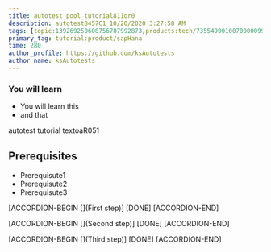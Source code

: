 ```yaml
---
title: autotest_pool_tutorial811or0
description: autotest8457C1_10/20/2020 3:27:58 AM
tags: [topic:139269250608756787992873,products:tech/73554900100700000996,tutorial:experience/advanced]
primary_tag: tutorial:product/sapHana
time: 280
author_profile: https://github.com/ksAutotests
author_name: ksAutotests
---
```

### You will learn
- You will learn this
- and that

autotest tutorial textoaR051

## Prerequisites
- Prerequisute1
- Prerequisute2
- Prerequisute3

[ACCORDION-BEGIN [](First step)]
[DONE]
[ACCORDION-END]

[ACCORDION-BEGIN [](Second step)]
[DONE]
[ACCORDION-END]

[ACCORDION-BEGIN [](Third step)]
[DONE]
[ACCORDION-END]

